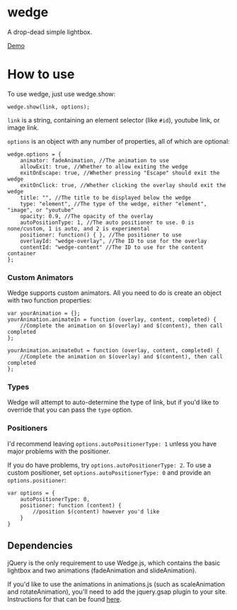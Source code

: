wedge
=====
A drop-dead simple lightbox.

[Demo](http://matthewsot.github.com/wedge/Demo)

How to use
==========
To use wedge, just use wedge.show:

```
wedge.show(link, options);
```

``link`` is a string, containing an element selector (like ``#id``), youtube link, or image link.

```options``` is an object with any number of properties, all of which are optional:

```
wedge.options = {
    animator: fadeAnimation, //The animation to use
    allowExit: true, //Whether to allow exiting the wedge
    exitOnEscape: true, //Whether pressing "Escape" should exit the wedge
    exitOnClick: true, //Whether clicking the overlay should exit the wedge
    title: "", //The title to be displayed below the wedge
    type: "element", //The type of the wedge, either "element", "image", or "youtube"
    opacity: 0.9, //The opacity of the overlay
    autoPositionType: 1, //The auto positioner to use. 0 is none/custom, 1 is auto, and 2 is experimental
    positioner: function() { }, //The positioner to use
    overlayId: "wedge-overlay", //The ID to use for the overlay
    contentId: "wedge-content" //The ID to use for the content container
};
```

### Custom Animators
Wedge supports custom animators. All you need to do is create an object with two function properties:
```
var yourAnimation = {};
yourAnimation.animateIn = function (overlay, content, completed) {
    //Complete the animation on $(overlay) and $(content), then call completed
};

yourAnimation.animateOut = function (overlay, content, completed) {
    //Complete the animation on $(overlay) and $(content), then call completed
};
```

### Types
Wedge will attempt to auto-determine the type of link, but if you'd like to override that you can pass the ```type``` option.

### Positioners
I'd recommend leaving ``options.autoPositionerType: 1`` unless you have major problems with the positioner.

If you do have problems, try ``options.autoPositionerType: 2``. To use a custom positioner, set ``options.autoPositionerType: 0`` and provide an ``options.positioner``:

```
var options = {
    autoPositionerType: 0,
    positioner: function (content) {
        //position $(content) however you'd like
    }
}
```

## Dependencies
jQuery is the only requirement to use Wedge.js, which contains the basic lightbox and two animations (fadeAnimation and slideAnimation). 

If you'd like to use the animations in animations.js (such as scaleAnimation and rotateAnimation), you'll need to add the jquery.gsap plugin to your site. Instructions for that can be found [here](http://www.greensock.com/jquery-gsap-plugin/).